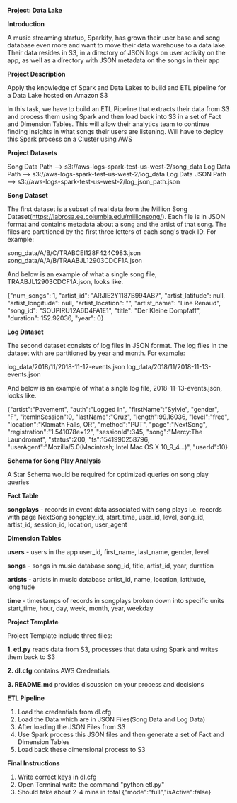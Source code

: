<b>Project: Data Lake</b>

<b>Introduction</b>

A music streaming startup, Sparkify, has grown their user base and song database even more and want to move their data warehouse to a data lake. Their data resides in S3, in a directory of JSON logs on user activity on the app, as well as a directory with JSON metadata on the songs in their app


<b>Project Description</b>

Apply the knowledge of Spark and Data Lakes to build and ETL pipeline for a Data Lake hosted on Amazon S3

In this task, we have to build an ETL Pipeline that extracts their data from S3 and process them using Spark and then load back into S3 in a set of Fact and Dimension Tables. This will allow their analytics team to continue finding insights in what songs their users are listening. Will have to deploy this Spark process on a Cluster using AWS

<b>Project Datasets</b>

Song Data Path --> s3://aws-logs-spark-test-us-west-2/song_data Log Data Path --> s3://aws-logs-spark-test-us-west-2/log_data Log Data JSON Path --> s3://aws-logs-spark-test-us-west-2/log_json_path.json

<b>Song Dataset</b>

The first dataset is a subset of real data from the Million Song Dataset(https://labrosa.ee.columbia.edu/millionsong/). Each file is in JSON format and contains metadata about a song and the artist of that song. The files are partitioned by the first three letters of each song's track ID. For example:

song_data/A/B/C/TRABCEI128F424C983.json song_data/A/A/B/TRAABJL12903CDCF1A.json

And below is an example of what a single song file, TRAABJL12903CDCF1A.json, looks like.

{"num_songs": 1, "artist_id": "ARJIE2Y1187B994AB7", "artist_latitude": null, "artist_longitude": null, "artist_location": "", "artist_name": "Line Renaud", "song_id": "SOUPIRU12A6D4FA1E1", "title": "Der Kleine Dompfaff", "duration": 152.92036, "year": 0}

<b>Log Dataset</b>

The second dataset consists of log files in JSON format. The log files in the dataset with are partitioned by year and month. For example:

log_data/2018/11/2018-11-12-events.json log_data/2018/11/2018-11-13-events.json

And below is an example of what a single log file, 2018-11-13-events.json, looks like.

{"artist":"Pavement", "auth":"Logged In", "firstName":"Sylvie", "gender", "F", "itemInSession":0, "lastName":"Cruz", "length":99.16036, "level":"free", "location":"Klamath Falls, OR", "method":"PUT", "page":"NextSong", "registration":"1.541078e+12", "sessionId":345, "song":"Mercy:The Laundromat", "status":200, "ts":1541990258796, "userAgent":"Mozilla/5.0(Macintosh; Intel Mac OS X 10_9_4...)", "userId":10}

<b>Schema for Song Play Analysis</b>

A Star Schema would be required for optimized queries on song play queries

<b>Fact Table</b>

<b>songplays</b> - records in event data associated with song plays i.e. records with page NextSong songplay_id, start_time, user_id, level, song_id, artist_id, session_id, location, user_agent

<b>Dimension Tables</b>

<b>users</b> - users in the app user_id, first_name, last_name, gender, level

<b>songs</b> - songs in music database song_id, title, artist_id, year, duration

<b>artists</b> - artists in music database artist_id, name, location, lattitude, longitude

<b>time</b> - timestamps of records in songplays broken down into specific units start_time, hour, day, week, month, year, weekday

<b>Project Template</b>

Project Template include three files:

<b>1. etl.py</b> reads data from S3, processes that data using Spark and writes them back to S3

<b>2. dl.cfg</b> contains AWS Credentials

<b>3. README.md</b> provides discussion on your process and decisions

<b>ETL Pipeline</b>

1. Load the credentials from dl.cfg
2. Load the Data which are in JSON Files(Song Data and Log Data)
3. After loading the JSON Files from S3
4. Use Spark process this JSON files and then generate a set of Fact and Dimension Tables
5. Load back these dimensional process to S3

<b>Final Instructions</b>

1. Write correct keys in dl.cfg
2. Open Terminal write the command "python etl.py"
3. Should take about 2-4 mins in total
{"mode":"full","isActive":false}